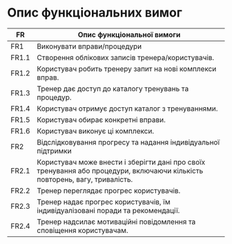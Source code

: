 # Опис функціональних вимог
| FR | Опис функціональної вимоги |
|-----------|-----------|
|FR1| Виконувати вправи/процедури |
|FR1.1| Створення облікових записів тренера/користувачів. |
|FR1.2| Користувач робить тренеру запит на нові комплекси вправ.|
|FR1.3| Тренер дає доступ до каталогу тренувань та процедур. |
|FR1.4| Користувач отримує доступ каталог з тренуваннями.|
|FR1.5| Користувач обирає конкретні вправи.|
|FR1.6| Користувач виконує ці комплекси. |
|FR2| Відслідковування прогресу та надання індивідуальної підтримки |
|FR2.1| Користувач може внести і зберігти дані про своїх тренування або процедури, включаючи кількість повторень, вагу, тривалість. |
|FR2.2| Тренер переглядає прогрес користувачів.|
|FR2.3| Тренер надає прогрес користувачів, їм індивідуалізовані поради та рекомендації.|
|FR2.4| Тренер надсилає мотиваційні повідомлення та сповіщення користувачам.|

